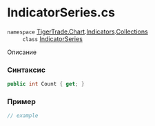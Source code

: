 
# IndicatorSeries.cs
`namespace` [TigerTrade.Chart](../../../../../TigerTrade.Chart.md).[Indicators](../../../../../TigerTrade.Chart/Indicators.md).[Collections](../../../../../TigerTrade.Chart/Indicators/Collections.md)  
&nbsp;&nbsp;&nbsp;&nbsp;&nbsp;&nbsp;&nbsp;&nbsp;&nbsp;`class` [IndicatorSeries](../../IndicatorSeries.cs.md)

Описание

### Синтаксис
```csharp
public int Count { get; }
```
### Пример  
```csharp
// example
```
